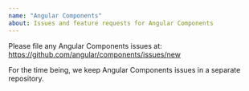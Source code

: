 ```yaml
---
name: "Angular Components"
about: Issues and feature requests for Angular Components
---
```


Please file any Angular Components issues at: https://github.com/angular/components/issues/new

For the time being, we keep Angular Components issues in a separate repository.
